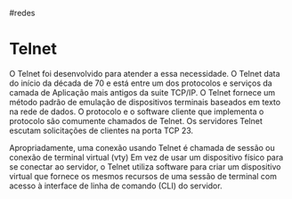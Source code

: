 #redes 
# Telnet

O Telnet foi desenvolvido para atender a essa necessidade. O Telnet data do início da década de 70 e está entre um dos protocolos e serviços da camada de Aplicação mais antigos da suite TCP/IP. O Telnet fornece um método padrão de emulação de dispositivos terminais baseados em texto na rede de dados. O protocolo e o software cliente que implementa o protocolo são comumente chamados de Telnet. Os servidores Telnet escutam solicitações de clientes na porta TCP 23.

Apropriadamente, uma conexão usando Telnet é chamada de sessão ou conexão de terminal virtual (vty) Em vez de usar um dispositivo físico para se conectar ao servidor, o Telnet utiliza software para criar um dispositivo virtual que fornece os mesmos recursos de uma sessão de terminal com acesso à interface de linha de comando (CLI) do servidor.


